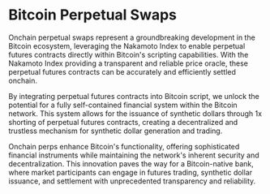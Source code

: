 # Bitcoin Perpetual Swaps

Onchain perpetual swaps represent a groundbreaking development in the Bitcoin ecosystem, leveraging the Nakamoto Index to enable perpetual futures contracts directly within Bitcoin's scripting capabilities. With the Nakamoto Index providing a transparent and reliable price oracle, these perpetual futures contracts can be accurately and efficiently settled onchain.

By integrating perpetual futures contracts into Bitcoin script, we unlock the potential for a fully self-contained financial system within the Bitcoin network. This system allows for the issuance of synthetic dollars through 1x shorting of perpetual futures contracts, creating a decentralized and trustless mechanism for synthetic dollar generation and trading.

Onchain perps enhance Bitcoin's functionality, offering sophisticated financial instruments while maintaining the network's inherent security and decentralization. This innovation paves the way for a Bitcoin-native bank, where market participants can engage in futures trading, synthetic dollar issuance, and settlement with unprecedented transparency and reliability.
